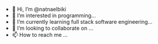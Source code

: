 - 👋 Hi, I’m @natnaelbiki
- 👀 I’m interested in programming...
- 🌱 I’m currently learning full stack software engineering...
- 💞️ I’m looking to collaborate on ...
- 📫 How to reach me ...

<!---
natnaelbiki/natnaelbiki is a ✨ special ✨ repository because its `README.md` (this file) appears on your GitHub profile.
You can click the Preview link to take a look at your changes.
--->
